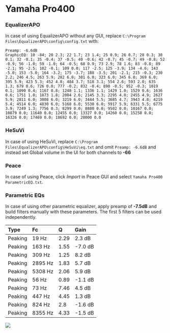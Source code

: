 # Yamaha Pro400

### EqualizerAPO
In case of using EqualizerAPO without any GUI, replace `C:\Program Files\EqualizerAPO\config\config.txt`
with:
```
Preamp: -6.6dB
GraphicEQ: 10 -84; 20 2.3; 22 1.7; 23 1.4; 25 0.9; 26 0.7; 28 0.3; 30 0.1; 32 -0.1; 35 -0.4; 37 -0.5; 40 -0.6; 42 -0.7; 45 -0.7; 49 -0.8; 52 -0.9; 56 -1.0; 59 -1.0; 64 -0.5; 68 0.9; 73 2.9; 78 1.6; 83 -0.8; 89 -2.1; 95 -2.5; 102 -0.1; 109 0.0; 117 -2.5; 125 -3.9; 134 -4.6; 143 -5.0; 153 -5.0; 164 -3.2; 175 -3.7; 188 -3.5; 201 -2.1; 215 -0.3; 230 2.2; 246 4.5; 263 5.9; 282 6.0; 301 6.0; 323 6.0; 345 6.0; 369 6.0; 395 5.9; 423 5.3; 452 4.8; 484 3.7; 518 3.1; 554 2.6; 593 2.0; 635 1.3; 679 0.6; 726 0.0; 777 -0.2; 832 -0.4; 890 -0.5; 952 -0.3; 1019 0.1; 1090 0.4; 1167 0.8; 1248 1.1; 1336 1.1; 1429 1.0; 1529 0.6; 1636 0.6; 1751 1.0; 1873 1.8; 2004 2.6; 2145 3.3; 2295 4.0; 2455 4.9; 2627 5.9; 2811 6.0; 3008 6.0; 3219 6.0; 3444 5.5; 3685 4.7; 3943 4.8; 4219 5.4; 4514 6.0; 4830 6.0; 5168 6.0; 5530 6.0; 5917 5.9; 6331 5.5; 6775 3.9; 7249 1.3; 7756 0.3; 8299 0.0; 8880 0.0; 9502 0.0; 10167 0.0; 10879 0.0; 11640 0.0; 12455 0.0; 13327 0.0; 14260 0.0; 15258 0.0; 16326 0.0; 17469 0.0; 18692 0.0; 20000 0.0
```

### HeSuVi
In case of using HeSuVi, replace `C:\Program Files\EqualizerAPO\config\HeSuVi\eq.txt` and omit `Preamp:
-6.6dB` and instead set Global volume in the UI for both channels to **-66**

### Peace
In case of using Peace, click *Import* in Peace GUI and select `Yamaha Pro400 ParametricEQ.txt`.

### Parametric EQs
In case of using other parametric equalizer, apply preamp of **-7.5dB** and build filters manually with
these parameters. The first 5 filters can be used independently.

| Type    | Fc      |    Q | Gain    |
|:--------|:--------|:-----|:--------|
| Peaking | 19 Hz   | 2.29 | 2.3 dB  |
| Peaking | 163 Hz  | 1.55 | -7.0 dB |
| Peaking | 309 Hz  | 1.25 | 8.2 dB  |
| Peaking | 2895 Hz | 1.83 | 5.7 dB  |
| Peaking | 5308 Hz | 2.06 | 5.9 dB  |
| Peaking | 56 Hz   | 0.89 | -1.1 dB |
| Peaking | 73 Hz   | 7.46 | 4.5 dB  |
| Peaking | 447 Hz  | 4.45 | 1.3 dB  |
| Peaking | 824 Hz  | 2.8  | -1.6 dB |
| Peaking | 8355 Hz | 4.33 | -1.5 dB |

![](https://raw.githubusercontent.com/jaakkopasanen/AutoEq/master/results/innerfidelity/sbaf-serious/Yamaha%20Pro400/Yamaha%20Pro400.png)